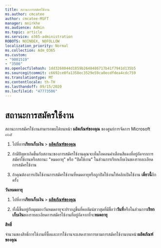 ```yaml
---
title: สถานะการสมัครใช้งาน
ms.author: cmcatee
author: cmcatee-MSFT
manager: mnirkhe
ms.audience: Admin
ms.topic: article
ms.service: o365-administration
ROBOTS: NOINDEX, NOFOLLOW
localization_priority: Normal
ms.collection: Adm_O365
ms.custom:
- "9001519"
- "3586"
ms.openlocfilehash: 1dd3268044d1859b2648486717b41f7941d135b5
ms.sourcegitcommit: c6692ce0fa1358ec3529e59ca0ecdfdea4cdc759
ms.translationtype: MT
ms.contentlocale: th-TH
ms.lasthandoff: 09/15/2020
ms.locfileid: "47773506"
---
```

# <a name="subscription-status"></a>สถานะการสมัครใช้งาน

สถานะการสมัครใช้งานสามารถพบได้บนหน้า **ผลิตภัณฑ์ของคุณ** ของศูนย์การจัดการ Microsoft ๓๖๕

1. ไปที่การ**เรียกเก็บเงิน**  >  **[ผลิตภัณฑ์ของคุณ](https://go.microsoft.com/fwlink/p/?linkid=842054)**

2. ถ้ามีปัญหาเกิดขึ้นกับสถานะของการสมัครใช้งานคุณจะเห็นไอคอนคำเตือนสีแดงที่อยู่ถัดจากการสมัครใช้งานหรือสถานะ "หมดอายุ" หรือ "ปิดใช้งาน" ในส่วนการเรียกเก็บเงินของรายละเอียดการสมัครใช้งาน

3. ถ้าคุณต้องการเปิดใช้งานการสมัครใช้งานที่หมดอายุหรือถูกปิดใช้งานให้คลิกเปิดใช้งาน **เดี๋ยวนี้**อีกครั้ง

**วันหมดอายุ**

1. ไปที่การ**เรียกเก็บเงิน**  >  **[ผลิตภัณฑ์ของคุณ](https://go.microsoft.com/fwlink/p/?linkid=842054)**

2. ทั้งนี้ขึ้นอยู่กับมุมมองวันหมดอายุจะปรากฏขึ้นที่คอลัมน์ขวาสุดที่มีชื่อว่า**วันที่**หรือในส่วนการ**เรียกเก็บเงิน**ของรายละเอียดการสมัครใช้งานที่อยู่ถัดจากที่จะ**หมดอายุ**

**สิทธิ์**

จำนวนของสิทธิ์การใช้งานที่ซื้อและการใช้งานจะแสดงรายการตามการสมัครใช้งานบนหน้า**ผลิตภัณฑ์ของคุณ**


